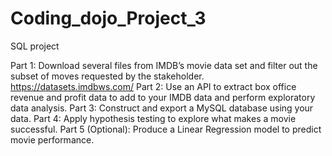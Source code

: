 # Coding_dojo_Project_3
 SQL project
 
Part 1: Download several files from IMDB’s movie data set and filter out the subset of moves requested by the stakeholder. https://datasets.imdbws.com/
Part 2: Use an API to extract box office revenue and profit data to add to your IMDB data and perform exploratory data analysis.
Part 3: Construct and export a MySQL database using your data.
Part 4: Apply hypothesis testing to explore what makes a movie successful.
Part 5 (Optional): Produce a Linear Regression model to predict movie performance.
